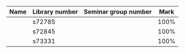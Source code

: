 Name      | Library number | Seminar group number | Mark
----------|----------------|----------------------|-----------
          | s72785         |                      | 100%
          | s72845         |                      | 100%
          | s73331         |                      | 100%
